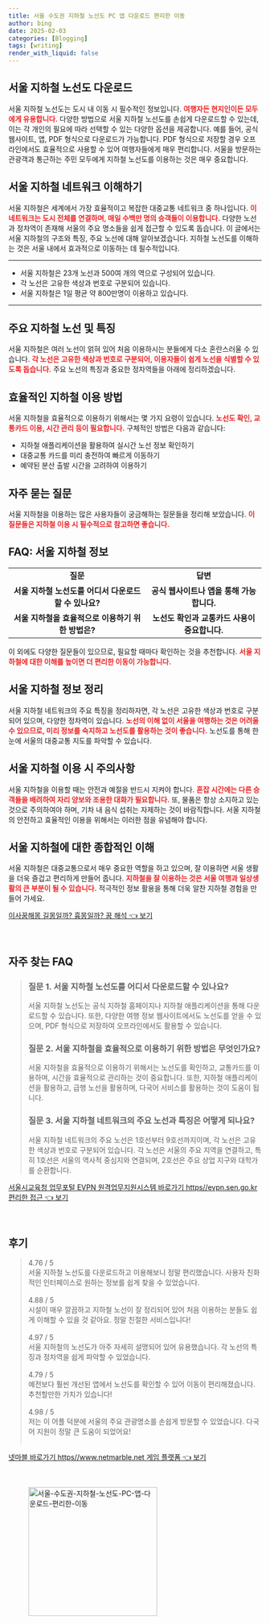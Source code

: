 ```yaml
---
title: 서울 수도권 지하철 노선도 PC 앱 다운로드 편리한 이동
author: bing
date: 2025-02-03
categories: [Blogging]
tags: [writing]
render_with_liquid: false
---
```



<h2 id='서울_지하철_노선도_다운로드'>서울 지하철 노선도 다운로드</h2>

<p>서울 지하철 노선도는 도시 내 이동 시 필수적인 정보입니다. <b><span style="color: #ee2323;">여행자든 현지인이든 모두에게 유용합니다.</span></b> 다양한 방법으로 서울 지하철 노선도를 손쉽게 다운로드할 수 있는데, 이는 각 개인의 필요에 따라 선택할 수 있는 다양한 옵션을 제공합니다. 예를 들어, 공식 웹사이트, 앱, PDF 형식으로 다운로드가 가능합니다. PDF 형식으로 저장할 경우 오프라인에서도 효율적으로 사용할 수 있어 여행자들에게 매우 편리합니다. 서울을 방문하는 관광객과 통근하는 주민 모두에게 지하철 노선도를 이용하는 것은 매우 중요합니다.</p>

<h2 id='서울_지하철_네트워크_이해하기'>서울 지하철 네트워크 이해하기</h2>

<p>서울 지하철은 세계에서 가장 효율적이고 복잡한 대중교통 네트워크 중 하나입니다. <b><span style="color: #ee2323;">이 네트워크는 도시 전체를 연결하며, 매일 수백만 명의 승객들이 이용합니다.</span></b> 다양한 노선과 정차역이 존재해 서울의 주요 명소들을 쉽게 접근할 수 있도록 돕습니다. 이 글에서는 서울 지하철의 구조와 특징, 주요 노선에 대해 알아보겠습니다. 지하철 노선도를 이해하는 것은 서울 내에서 효과적으로 이동하는 데 필수적입니다.</p>

<hr />

<ul>
    <li>서울 지하철은 23개 노선과 500여 개의 역으로 구성되어 있습니다.</li>
    <li>각 노선은 고유한 색상과 번호로 구분되어 있습니다.</li>
    <li>서울 지하철은 1일 평균 약 800만명이 이용하고 있습니다.</li>
</ul>

<hr />

<h2 id='주요_지하철_노선_및_특징'>주요 지하철 노선 및 특징</h2>

<p>서울 지하철은 여러 노선이 얽혀 있어 처음 이용하시는 분들에게 다소 혼란스러울 수 있습니다. <b><span style="color: #ee2323;">각 노선은 고유한 색상과 번호로 구분되어, 이용자들이 쉽게 노선을 식별할 수 있도록 돕습니다.</span></b> 주요 노선의 특징과 중요한 정차역들을 아래에 정리하겠습니다.</p>

<h2 id='효율적인_지하철_이용_방법'>효율적인 지하철 이용 방법</h2>

<p>서울 지하철을 효율적으로 이용하기 위해서는 몇 가지 요령이 있습니다. <b><span style="color: #ee2323;">노선도 확인, 교통카드 이용, 시간 관리 등이 필요합니다.</span></b> 구체적인 방법은 다음과 같습니다:</p>

<ul>
    <li>지하철 애플리케이션을 활용하여 실시간 노선 정보 확인하기</li>
    <li>대중교통 카드를 미리 충전하여 빠르게 이동하기</li>
    <li>예약된 분산 출발 시간을 고려하여 이용하기</li>
</ul>

<h2 id='자주_묻는_질문'>자주 묻는 질문</h2>

<p>서울 지하철을 이용하는 많은 사용자들이 궁금해하는 질문들을 정리해 보았습니다. <b><span style="color: #ee2323;">이 질문들은 지하철 이용 시 필수적으로 참고하면 좋습니다.</span></b></p>

<h2 id='FAQ_서울_지하철_정보'>FAQ: 서울 지하철 정보</h2>

<table>
    <tr>
        <td style="text-align: center; height: 17px;"><b>질문</b></td>
        <td style="text-align: center; height: 17px;"><b>답변</b></td>
    </tr>
    <tr>
        <td style="text-align: center; height: 17px;"><b>서울 지하철 노선도를 어디서 다운로드할 수 있나요?</b></td>
        <td style="text-align: center; height: 17px;"><b>공식 웹사이트나 앱을 통해 가능합니다.</b></td>
    </tr>
    <tr>
        <td style="text-align: center; height: 17px;"><b>서울 지하철을 효율적으로 이용하기 위한 방법은?</b></td>
        <td style="text-align: center; height: 17px;"><b>노선도 확인과 교통카드 사용이 중요합니다.</b></td>
    </tr>
</table>

<p>이 외에도 다양한 질문들이 있으므로, 필요할 때마다 확인하는 것을 추천합니다. <b><span style="color: #ee2323;">서울 지하철에 대한 이해를 높이면 더 편리한 이동이 가능합니다.</span></b></p>

<h2 id='서울_지하철_정보_정리'>서울 지하철 정보 정리</h2>

<p>서울 지하철 네트워크의 주요 특징을 정리하자면, 각 노선은 고유한 색상과 번호로 구분되어 있으며, 다양한 정차역이 있습니다. <b><span style="color: #ee2323;">노선의 이해 없이 서울을 여행하는 것은 어려울 수 있으므로, 미리 정보를 숙지하고 노선도를 활용하는 것이 좋습니다.</span></b> 노선도를 통해 한눈에 서울의 대중교통 지도를 파악할 수 있습니다.</p>

<h2 id='서울_지하철_이용_시_주의사항'>서울 지하철 이용 시 주의사항</h2>

<p>서울 지하철을 이용할 때는 안전과 예절을 반드시 지켜야 합니다. <b><span style="color: #ee2323;">혼잡 시간에는 다른 승객들을 배려하여 자리 양보와 조용한 대화가 필요합니다.</span></b> 또, 물품은 항상 소지하고 있는 것으로 주의하여야 하며, 기차 내 음식 섭취는 자제하는 것이 바람직합니다. 서울 지하철의 안전하고 효율적인 이용을 위해서는 이러한 점을 유념해야 합니다.</p>

<h2 id='서울_지하철에_대한_종합적인_이해'>서울 지하철에 대한 종합적인 이해</h2>

<p>서울 지하철은 대중교통으로서 매우 중요한 역할을 하고 있으며, 잘 이용하면 서울 생활을 더욱 즐겁고 편리하게 만들어 줍니다. <b><span style="color: #ee2323;">지하철을 잘 이용하는 것은 서울 여행과 일상생활의 큰 부분이 될 수 있습니다.</span></b> 적극적인 정보 활용을 통해 더욱 알찬 지하철 경험을 만들어 가세요.</p>


<p><a class="click-button" title="이사꿈해몽 길몽일까? 흉몽일까? 꿈 해석" href="https://blackassets.github.io/posts/%EC%9D%B4%EC%82%AC%EA%BF%88%ED%95%B4%EB%AA%BD-%EA%B8%B8%EB%AA%BD%EC%9D%BC%EA%B9%8C-%ED%9D%89%EB%AA%BD%EC%9D%BC%EA%B9%8C-%EA%BF%88-%ED%95%B4%EC%84%9D/" rel="dofollow">이사꿈해몽 길몽일까? 흉몽일까? 꿈 해석 👈 보기</a></p><br>
<h2 id='자주_찾는_FAQ'>자주 찾는 FAQ</h2>
<div itemscope="" itemtype="https://schema.org/FAQPage"> 
<blockquote> 
<div itemscope="" itemprop="mainEntity" itemtype="https://schema.org/Question"> 
<h3 itemprop="name">질문 1. 서울 지하철 노선도를 어디서 다운로드할 수 있나요?</h3> 
<div itemscope="" itemprop="acceptedAnswer" itemtype="https://schema.org/Answer"> 
<span itemprop="text"> 
<p>서울 지하철 노선도는 공식 지하철 홈페이지나 지하철 애플리케이션을 통해 다운로드할 수 있습니다. 또한, 다양한 여행 정보 웹사이트에서도 노선도를 얻을 수 있으며, PDF 형식으로 저장하여 오프라인에서도 활용할 수 있습니다.</p> 
</span> 
</div> 
</div> 
<div itemscope="" itemprop="mainEntity" itemtype="https://schema.org/Question"> 
<h3 itemprop="name">질문 2. 서울 지하철을 효율적으로 이용하기 위한 방법은 무엇인가요?</h3> 
<div itemscope="" itemprop="acceptedAnswer" itemtype="https://schema.org/Answer"> 
<span itemprop="text"> 
<p>서울 지하철을 효율적으로 이용하기 위해서는 노선도를 확인하고, 교통카드를 이용하며, 시간을 효율적으로 관리하는 것이 중요합니다. 또한, 지하철 애플리케이션을 활용하고, 급행 노선을 활용하며, 다국어 서비스를 활용하는 것이 도움이 됩니다.</p> 
</span> 
</div> 
</div> 
<div itemscope="" itemprop="mainEntity" itemtype="https://schema.org/Question"> 
<h3 itemprop="name">질문 3. 서울 지하철 네트워크의 주요 노선과 특징은 어떻게 되나요?</h3> 
<div itemscope="" itemprop="acceptedAnswer" itemtype="https://schema.org/Answer"> 
<span itemprop="text"> 
<p>서울 지하철 네트워크의 주요 노선은 1호선부터 9호선까지이며, 각 노선은 고유한 색상과 번호로 구분되어 있습니다. 각 노선은 서울의 주요 지역을 연결하고, 특히 1호선은 서울의 역사적 중심지와 연결되며, 2호선은 주요 상업 지구와 대학가를 순환합니다.</p> 
</span> 
</div> 
</div> 
</blockquote> 
</div>
<p><a class="click-button" title="서울시교육청 업무포털 EVPN 원격업무지원시스템 바로가기 https//evpn.sen.go.kr 편리한 접근" href="https://blackassets.github.io/posts/%EC%84%9C%EC%9A%B8%EC%8B%9C%EA%B5%90%EC%9C%A1%EC%B2%AD-%EC%97%85%EB%AC%B4%ED%8F%AC%ED%84%B8-EVPN-%EC%9B%90%EA%B2%A9%EC%97%85%EB%AC%B4%EC%A7%80%EC%9B%90%EC%8B%9C%EC%8A%A4%ED%85%9C-%EB%B0%94%EB%A1%9C%EA%B0%80%EA%B8%B0-httpsevpn.sen.go.kr-%ED%8E%B8%EB%A6%AC%ED%95%9C-%EC%A0%91%EA%B7%BC/" rel="dofollow">서울시교육청 업무포털 EVPN 원격업무지원시스템 바로가기 https//evpn.sen.go.kr 편리한 접근 👈 보기</a></p><br>
<h2 id='후기'>후기</h2>
<div itemscope itemtype="https://schema.org/Product">
  <blockquote>
  <div itemprop="review" itemscope itemtype="https://schema.org/Review">
      <div itemprop="reviewRating" itemscope itemtype="https://schema.org/Rating"> <span itemprop="ratingValue">4.76</span> / <span itemprop="bestRating">5</span> </div>
      <span itemprop="reviewBody">서울 지하철 노선도를 다운로드하고 이용해보니 정말 편리했습니다. 사용자 친화적인 인터페이스로 원하는 정보를 쉽게 찾을 수 있었습니다.</span>
  </div>
  <br>
  <div itemprop="review" itemscope itemtype="https://schema.org/Review">
      <div itemprop="reviewRating" itemscope itemtype="https://schema.org/Rating"> <span itemprop="ratingValue">4.88</span> / <span itemprop="bestRating">5</span> </div>
      <span itemprop="reviewBody">시설이 매우 깔끔하고 지하철 노선이 잘 정리되어 있어 처음 이용하는 분들도 쉽게 이해할 수 있을 것 같아요. 정말 친절한 서비스입니다!</span>
  </div>
  <br>
  <div itemprop="review" itemscope itemtype="https://schema.org/Review">
      <div itemprop="reviewRating" itemscope itemtype="https://schema.org/Rating"> <span itemprop="ratingValue">4.97</span> / <span itemprop="bestRating">5</span> </div>
      <span itemprop="reviewBody">서울 지하철의 노선도가 아주 자세히 설명되어 있어 유용했습니다. 각 노선의 특징과 정차역을 쉽게 파악할 수 있었습니다.</span>
  </div>
  <br>
  <div itemprop="review" itemscope itemtype="https://schema.org/Review">
      <div itemprop="reviewRating" itemscope itemtype="https://schema.org/Rating"> <span itemprop="ratingValue">4.79</span> / <span itemprop="bestRating">5</span> </div>
      <span itemprop="reviewBody">예전보다 훨씬 개선된 앱에서 노선도를 확인할 수 있어 이동이 편리해졌습니다. 추천할만한 가치가 있습니다!</span>
  </div>
  <br>
  <div itemprop="review" itemscope itemtype="https://schema.org/Review">
      <div itemprop="reviewRating" itemscope itemtype="https://schema.org/Rating"> <span itemprop="ratingValue">4.98</span> / <span itemprop="bestRating">5</span> </div>
      <span itemprop="reviewBody">저는 이 어플 덕분에 서울의 주요 관광명소를 손쉽게 방문할 수 있었습니다. 다국어 지원이 정말 큰 도움이 되었어요!</span>
  </div>
  <br>
  </blockquote>
</div>
<p><a class="click-button" title="넷마블 바로가기 https//www.netmarble.net 게임 플랫폼" href="https://blackassets.github.io/posts/%EB%84%B7%EB%A7%88%EB%B8%94-%EB%B0%94%EB%A1%9C%EA%B0%80%EA%B8%B0-httpswww.netmarble.net-%EA%B2%8C%EC%9E%84-%ED%94%8C%EB%9E%AB%ED%8F%BC/" rel="dofollow">넷마블 바로가기 https//www.netmarble.net 게임 플랫폼 👈 보기</a></p><br>
<figure class="image"><img src="https://blackassets.github.io/assets/img/thumbnail/서울-수도권-지하철-노선도-PC-앱-다운로드-편리한-이동.webp" alt="서울-수도권-지하철-노선도-PC-앱-다운로드-편리한-이동" width="256" height="256"></figure>